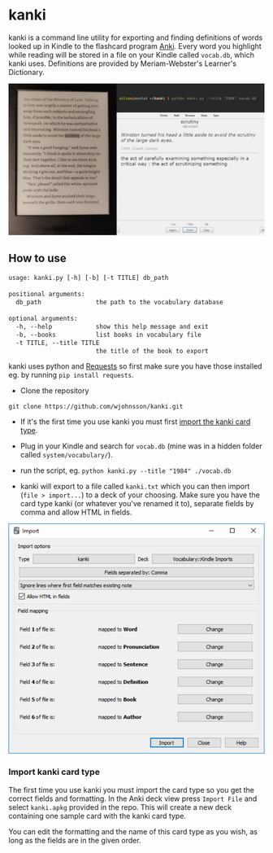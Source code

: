 # kanki
kanki is a command line utility for exporting and finding definitions of words looked up in Kindle to the flashcard program [Anki](https://apps.ankiweb.net/). Every word you highlight while reading will be stored in a file on your Kindle called `vocab.db`, which kanki uses. Definitions are provided by Meriam-Webster's Learner's Dictionary.

![Preview of what kanki does](preview.jpg)

## How to use
```
usage: kanki.py [-h] [-b] [-t TITLE] db_path

positional arguments:
  db_path               the path to the vocabulary database

optional arguments:
  -h, --help            show this help message and exit
  -b, --books           list books in vocabulary file
  -t TITLE, --title TITLE
                        the title of the book to export
```

kanki uses python and [Requests](https://requests.readthedocs.io/en/master/) so first make sure you have those installed eg. by running `pip install requests`.

- Clone the repository
```
git clone https://github.com/wjohnsson/kanki.git
```

- If it's the first time you use kanki you must first [import the kanki card type](#import-kanki-card-type).

- Plug in your Kindle and search for `vocab.db` (mine was in a hidden folder called `system/vocabulary/`).

- run the script, eg. `python kanki.py --title "1984" ./vocab.db`

- kanki will export to a file called `kanki.txt` which you can then import (`file > import...`) to a deck of your choosing. Make sure you have the card type kanki (or whatever you've renamed it to), separate fields by comma and allow HTML in fields.

![Preview of what an import should look like](import.PNG)

### Import kanki card type
The first time you use kanki you must import the card type so you get the correct fields and formatting. In the Anki deck view press `Import File` and select `kanki.apkg` provided in the repo. This will create a new deck containing one sample card with the kanki card type. 

You can edit the formatting and the name of this card type as you wish, as long as the fields are in the given order.







